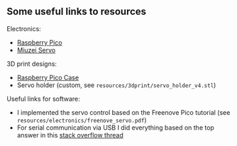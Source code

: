 ## Some useful links to resources

Electronics:
- [Raspberry Pico](https://www.raspberrypi.com/products/raspberry-pi-pico/) 
- [Miuzei Servo](https://www.amazon.fr/Miuzei-H%C3%A9licopt%C3%A8re-Voiture-V%C3%A9hicule-Commande/dp/B07KPS9845?source=ps-sl-shoppingads-lpcontext&ref_=fplfs&smid=ADX1E4W4DEI4I&th=1)

3D print designs:
- [Raspberry Pico Case](https://www.thingiverse.com/thing:4737733)
- Servo holder (custom, see `resources/3dprint/servo_holder_v4.stl`)

Useful links for software:
- I implemented the servo control based on the Freenove Pico tutorial (see `resources/electronics/freenove_servo.pdf`)
- For serial communication via USB I did everything based on the top answer in this [stack overflow thread](https://stackoverflow.com/questions/72151781/how-can-i-get-raspberry-pi-pico-to-communicate-with-pc-external-devices)
